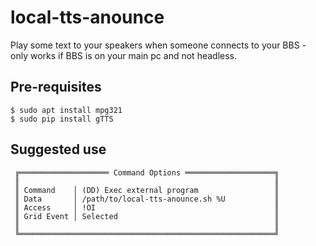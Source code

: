 # local-tts-anounce
Play some text to your speakers when someone connects to your BBS - only works if BBS is on your main pc and not headless.

## Pre-requisites
```
$ sudo apt install mpg321
$ sudo pip install gTTS
```

## Suggested use
```
 ╔════════════════════ Command Options ════════════════════╗
 ║                                                         ║
 ║ Command    │ (DD) Exec external program                 ║
 ║ Data       │ /path/to/local-tts-anounce.sh %U           ║
 ║ Access     │ !OI                                        ║
 ║ Grid Event │ Selected                                   ║
 ║                                                         ║
 ╚═════════════════════════════════════════════════════════╝
 ```
 
